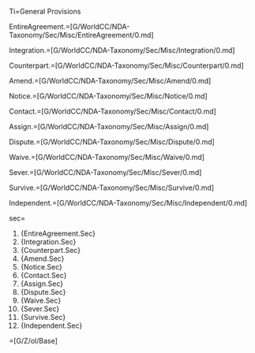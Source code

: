Ti=General Provisions

EntireAgreement.=[G/WorldCC/NDA-Taxonomy/Sec/Misc/EntireAgreement/0.md]

Integration.=[G/WorldCC/NDA-Taxonomy/Sec/Misc/Integration/0.md]

Counterpart.=[G/WorldCC/NDA-Taxonomy/Sec/Misc/Counterpart/0.md]

Amend.=[G/WorldCC/NDA-Taxonomy/Sec/Misc/Amend/0.md]

Notice.=[G/WorldCC/NDA-Taxonomy/Sec/Misc/Notice/0.md]

Contact.=[G/WorldCC/NDA-Taxonomy/Sec/Misc/Contact/0.md]

Assign.=[G/WorldCC/NDA-Taxonomy/Sec/Misc/Assign/0.md]

Dispute.=[G/WorldCC/NDA-Taxonomy/Sec/Misc/Dispute/0.md]

Waive.=[G/WorldCC/NDA-Taxonomy/Sec/Misc/Waive/0.md]

Sever.=[G/WorldCC/NDA-Taxonomy/Sec/Misc/Sever/0.md]

Survive.=[G/WorldCC/NDA-Taxonomy/Sec/Misc/Survive/0.md]

Independent.=[G/WorldCC/NDA-Taxonomy/Sec/Misc/Independent/0.md]

sec=<ol class="secs-and"><li>{EntireAgreement.Sec}<li>{Integration.Sec}<li>{Counterpart.Sec}<li>{Amend.Sec}<li>{Notice.Sec}<li>{Contact.Sec}<li>{Assign.Sec}<li>{Dispute.Sec}<li>{Waive.Sec}<li>{Sever.Sec}<li>{Survive.Sec}<li>{Independent.Sec}</ol>

=[G/Z/ol/Base]
